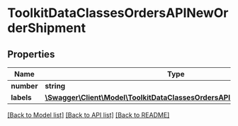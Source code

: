 # ToolkitDataClassesOrdersAPINewOrderShipment

## Properties
Name | Type | Description | Notes
------------ | ------------- | ------------- | -------------
**number** | **string** |  | [optional] 
**labels** | [**\Swagger\Client\Model\ToolkitDataClassesOrdersAPINewOrderDocument[]**](ToolkitDataClassesOrdersAPINewOrderDocument.md) |  | [optional] 

[[Back to Model list]](../README.md#documentation-for-models) [[Back to API list]](../README.md#documentation-for-api-endpoints) [[Back to README]](../README.md)


